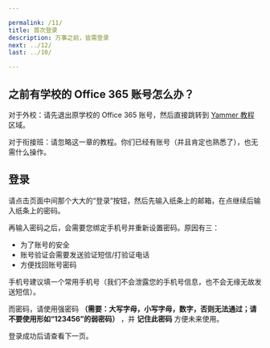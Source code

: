```yaml
---

permalink: /11/
title: 首次登录
description: 万事之前，皆需登录
next: ../12/
last: ../10/

---
```


## 之前有学校的 Office 365 账号怎么办？

对于外校：请先退出原学校的 Office 365 账号，然后直接跳转到 [Yammer 教程]({{site.url}}/13/) 区域。

对于衔接班：请忽略这一章的教程。你们已经有账号（并且肯定也熟悉了），也无需什么操作。

## 登录

请点击页面中间那个大大的“登录”按钮，然后先输入纸条上的邮箱，在点继续后输入纸条上的密码。

再输入密码之后，会需要您绑定手机号并重新设置密码。原因有三：

- 为了账号的安全
- 账号验证会需要发送验证短信/打验证电话
- 方便找回账号密码

手机号建议填一个常用手机号（我们不会泄露您的手机号信息，也不会无缘无故发送短信）。

而密码，请使用强密码 **（需要：大写字母，小写字母，数字，否则无法通过；请不要使用形如“123456”的弱密码）** ，并 **记住此密码** 方便未来使用。

登录成功后请查看下一页。
